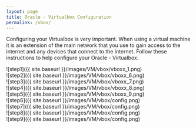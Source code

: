 ```yaml
---
layout: page
title: Oracle - Virtualbox Configuration
permalink: /vbox/
---
```


Configuring your Virtualbox is very important. When using a virtual machine it is an extension of the main network that you use to gain access to the internet and any devices that connect to the internet. Follow these instructions to help configure your Oracle - Virtualbox.

![step1]({{ site.baseurl }}/images/VM/vbox/vboxx_1.png)<br>
![step2]({{ site.baseurl }}/images/VM/vbox/vboxx_6.png)<br>
![step3]({{ site.baseurl }}/images/VM/vbox/vboxx_7.png)<br>
![step4]({{ site.baseurl }}/images/VM/vbox/vboxx_8.png)<br>
![step5]({{ site.baseurl }}/images/VM/vbox/vboxx_9.png)<br>
![step6]({{ site.baseurl }}/images/VM/vbox/config.png)<br>
![step7]({{ site.baseurl }}/images/VM/vbox/config.png)<br>
![step8]({{ site.baseurl }}/images/VM/vbox/config.png)<br>
![step9]({{ site.baseurl }}/images/VM/vbox/config.png)<br>
